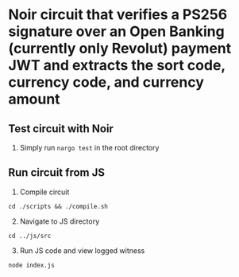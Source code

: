 # Noir circuit that verifies a PS256 signature over an Open Banking (currently only Revolut) payment JWT and extracts the sort code, currency code, and currency amount

## Test circuit with Noir

1. Simply run `nargo test` in the root directory 

## Run circuit from JS

1. Compile circuit
```
cd ./scripts && ./compile.sh
```

2. Navigate to JS directory
```
cd ../js/src
```

3. Run JS code and view logged witness
```
node index.js
```
